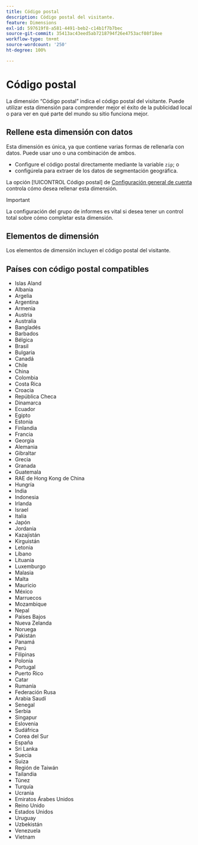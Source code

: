 ```yaml
---
title: Código postal
description: Código postal del visitante.
feature: Dimensions
exl-id: 597619f8-a581-4491-beb2-c14b1f7b7bec
source-git-commit: 35413ac43eed5ab7218794f26e4753acf08f18ee
workflow-type: tm+mt
source-wordcount: '250'
ht-degree: 100%

---
```


# Código postal

La dimensión “Código postal” indica el código postal del visitante. Puede utilizar esta dimensión para comprender mejor el éxito de la publicidad local o para ver en qué parte del mundo su sitio funciona mejor.

## Rellene esta dimensión con datos

Esta dimensión es única, ya que contiene varias formas de rellenarla con datos. Puede usar uno o una combinación de ambos.

* Configure el código postal directamente mediante la variable `zip`; o
* configúrela para extraer de los datos de segmentación geográfica.

La opción [!UICONTROL Código postal] de [Configuración general de cuenta](/help/admin/admin/general-acct-settings-admin.md) controla cómo desea rellenar esta dimensión.

>[!IMPORTANT]
>
>La configuración del grupo de informes es vital si desea tener un control total sobre cómo completar esta dimensión.

## Elementos de dimensión

Los elementos de dimensión incluyen el código postal del visitante.

## Países con código postal compatibles

* Islas Aland
* Albania
* Argelia
* Argentina
* Armenia
* Austria
* Australia
* Bangladés
* Barbados
* Bélgica
* Brasil
* Bulgaria
* Canadá
* Chile
* China
* Colombia
* Costa Rica
* Croacia
* República Checa
* Dinamarca
* Ecuador
* Egipto
* Estonia
* Finlandia
* Francia
* Georgia
* Alemania
* Gibraltar
* Grecia
* Granada
* Guatemala
* RAE de Hong Kong de China
* Hungría
* India
* Indonesia
* Irlanda
* Israel
* Italia
* Japón
* Jordania
* Kazajistán
* Kirguistán
* Letonia
* Líbano
* Lituania
* Luxemburgo
* Malasia
* Malta
* Mauricio
* México
* Marruecos
* Mozambique
* Nepal
* Países Bajos
* Nueva Zelanda
* Noruega
* Pakistán
* Panamá
* Perú
* Filipinas
* Polonia
* Portugal
* Puerto Rico
* Catar
* Rumanía
* Federación Rusa
* Arabia Saudí
* Senegal
* Serbia
* Singapur
* Eslovenia
* Sudáfrica
* Corea del Sur
* España
* Sri Lanka
* Suecia
* Suiza
* Región de Taiwán
* Tailandia
* Túnez
* Turquía
* Ucrania
* Emiratos Árabes Unidos
* Reino Unido
* Estados Unidos
* Uruguay
* Uzbekistán
* Venezuela
* Vietnam
